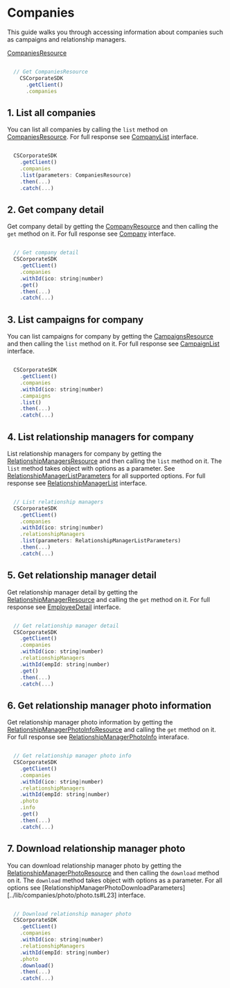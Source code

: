# Companies

This guide walks you through accessing information about companies such as campaigns and relationship managers.

[CompaniesResource](../lib/companies/companies.ts#L5)

```javascript

  // Get CompaniesResource
    CSCorporateSDK
      .getClient()
      .companies

```

## 1. List all companies

You can list all companies by calling the `list` method on [CompaniesResource](../lib/companies/companies.ts#L5). For full response see [CompanyList](../lib/companies/companies.ts#L75) interface.

```javascript

  CSCorporateSDK
    .getClient()
    .companies
    .list(parameters: CompaniesResource)
    .then(...)
    .catch(...)

```

## 2. Get company detail 

Get company detail by getting the [CompanyResource](../lib/companies/companies.ts#L33) and then calling the `get` method on it. For full response see [Company](../lib/companies/companies.ts#L577) interface.

```javascript

  // Get company detail
  CSCorporateSDK
    .getClient()
    .companies
    .withId(ico: string|number)
    .get()
    .then(...)
    .catch(...)

```

## 3. List campaigns for company

You can list campaigns for company by getting the [CampaignsResource](../lib/companies/campaigns,ts#L3) and then calling the `list` method on it. For full response see [CampaignList](../lib/companies/campaigns.ts#L21) interface.

```javascript

  CSCorporateSDK
    .getClient()
    .companies
    .withId(ico: string|number)
    .campaigns
    .list()
    .then(...)
    .catch(...)

```

## 4. List relationship managers for company

List relationship managers for company by getting the [RelationshipManagersResource](../lib/companies/relationship-managers.ts#L4) and then calling the `list` method on it. The `list` method takes object with options as a parameter. See [RelationshipManagerListParameters](../lib/companies/relationship-managers.ts#L71) for all supported options. For full response see [RelationshipManagerList](../lib/companies/relationship-managers.ts#L79) interface.

```javascript

  // List relationship managers
  CSCorporateSDK
    .getClient()
    .companies
    .withId(ico: string|number)
    .relationshipManagers
    .list(parameters: RelationshipManagerListParameters)
    .then(...)
    .catch(...)

```

## 5. Get relationship manager detail

Get relationship manager detail by getting the [RelationshipManagerResource](../lib/companies/relationship-managers.ts#L38) and calling the `get` method on it. For full response see [EmployeeDetail](../lib/companies/relationship-managers.ts#L145) interface.

```javascript

  // Get relationship manager detail
  CSCorporateSDK
    .getClient()
    .companies
    .withId(ico: string|number)
    .relationshipManagers
    .withId(empId: string|number)
    .get()
    .then(...)
    .catch(...)

```

## 6. Get relationship manager photo information

Get relationship manager photo information by getting the [RelationshipManagerPhotoInfoResource](../lib/companies/photo/info,ts#L3) and calling the `get` method on it. For full response see [RelationshipManagerPhotoInfo](../lib/companies/photo/info.ts#L21) interaface.

```javascript

  // Get relationship manager photo info
  CSCorporateSDK
    .getClient()
    .companies
    .withId(ico: string|number)
    .relationshipManagers
    .withId(empId: string|number)
    .photo
    .info
    .get()
    .then(...)
    .catch(...)

```

## 7. Download relationship manager photo

You can download relationship manager photo by getting the [RelationshipManagerPhotoResource](../lib/companies/photo/photo.ts#L4) and then calling the `download` method on it. The `download` method takes object with options as a parameter. For all options see [RelationshipManagerPhotoDownloadParameters][../lib/companies/photo/photo.ts#L23] interface.

```javascript

  // Download relationship manager photo
  CSCorporateSDK
    .getClient()
    .companies
    .withId(ico: string|number)
    .relationshipManagers
    .withId(empId: string|number)
    .photo
    .download()
    .then(...)
    .catch(...)

```